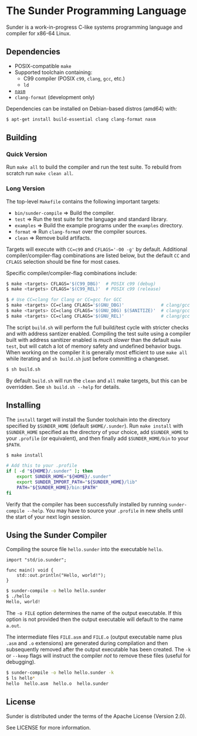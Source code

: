 # The Sunder Programming Language
Sunder is a work-in-progress C-like systems programming language and compiler
for x86-64 Linux.

## Dependencies
+ POSIX-compatible `make`
+ Supported toolchain containing:
  + C99 compiler (POSIX `c99`, `clang`, `gcc`, etc.)
  + `ld`
+ [`nasm`](https://www.nasm.us/)
+ `clang-format` (development only)

Dependencies can be installed on Debian-based distros (amd64) with:

```sh
$ apt-get install build-essential clang clang-format nasm
```

## Building
### Quick Version
Run `make all` to build the compiler and run the test suite.
To rebuild from scratch run `make clean all`.

### Long Version
The top-level `Makefile` contains the following important targets:

+ `bin/sunder-compile` => Build the compiler.
+ `test` => Run the test suite for the language and standard library.
+ `examples` => Build the example programs under the `examples` directory.
+ `format` => Run `clang-format` over the compiler sources.
+ `clean` => Remove build artifacts.

Targets will execute with `CC=c99` and `CFLAGS='-O0 -g'` by default. Additional
compiler/compiler-flag combinations are listed below, but the default `CC` and
`CFLAGS` selection should be fine for most cases.

Specific compiler/compiler-flag combinations include:

```sh
$ make <targets> CFLAGS='$(C99_DBG)'  # POSIX c99 (debug)
$ make <targets> CFLAGS='$(C99_REL)'  # POSIX c99 (release)

$ # Use CC=clang for Clang or CC=gcc for GCC
$ make <targets> CC=clang CFLAGS='$(GNU_DBG)'              # clang/gcc (debug)
$ make <targets> CC=clang CFLAGS='$(GNU_DBG) $(SANITIZE)'  # clang/gcc (debug with Address Sanitizer)
$ make <targets> CC=clang CFLAGS='$(GNU_REL)'              # clang/gcc (release)
```

The script `build.sh` will perform the full build/test cycle with stricter
checks and with address santizer enabled. Compiling the test suite using a
compiler built with address sanitizer enabled is *much slower* than the default
`make test`, but will catch a lot of memory safety and undefined behavior bugs.
When working on the compiler it is generally most efficient to use `make all`
while iterating and `sh build.sh` just before committing a changeset.

```sh
$ sh build.sh
```

By default `build.sh` will run the `clean` and `all` make targets, but this can
be overridden. See `sh build.sh --help` for details.

## Installing
The `install` target will install the Sunder toolchain into the directory
specified by `$SUNDER_HOME` (default `$HOME/.sunder`). Run `make install` with
`$SUNDER_HOME` specified as the directory of your choice, add `$SUNDER_HOME` to
your `.profile` (or equivalent), and then finally add `$SUNDER_HOME/bin` to your
`$PATH`.

```sh
$ make install
```

```sh
# Add this to your .profile
if [ -d "${HOME}/.sunder" ]; then
    export SUNDER_HOME="${HOME}/.sunder"
    export SUNDER_IMPORT_PATH="${SUNDER_HOME}/lib"
    PATH="${SUNDER_HOME}/bin:$PATH"
fi
```

Verify that the compiler has been successfully installed by running
`sunder-compile --help`. You may have to source your `.profile` in new shells
until the start of your next login session.

## Using the Sunder Compiler
Compiling the source file `hello.sunder` into the executable `hello`.

```sunder
import "std/io.sunder";

func main() void {
    std::out.println("Hello, world!");
}
```

```sh
$ sunder-compile -o hello hello.sunder
$ ./hello
Hello, world!
```

The `-o FILE` option determines the name of the output executable. If this
option is not provided then the output executable will default to the name
`a.out`.

The intermediate files `FILE.asm` and `FILE.o` (output executable name plus
`.asm` and `.o` extensions) are generated during compilation and then
subsequently removed after the output executable has been created. The `-k` or
`--keep` flags will instruct the compiler *not* to remove these files (useful
for debugging).

```sh
$ sunder-compile -o hello hello.sunder -k
$ ls hello*
hello  hello.asm  hello.o  hello.sunder

```

## License
Sunder is distributed under the terms of the Apache License (Version 2.0).

See LICENSE for more information.
